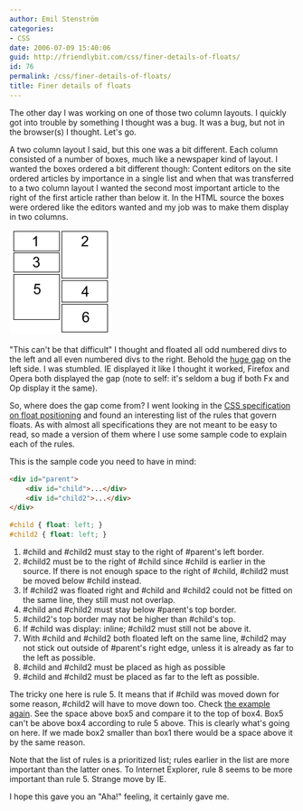 ```yaml
---
author: Emil Stenström
categories:
- CSS
date: 2006-07-09 15:40:06
guid: http://friendlybit.com/css/finer-details-of-floats/
id: 76
permalink: /css/finer-details-of-floats/
title: Finer details of floats
---
```


The other day I was working on one of those two column layouts. I quickly got into trouble by something I thought was a bug. It was a bug, but not in the browser(s) I thought. Let's go.

A two column layout I said, but this one was a bit different. Each column consisted of a number of boxes, much like a newspaper kind of layout. I wanted the boxes ordered a bit different though: Content editors on the site ordered articles by importance in a single list and when that was transferred to a two column layout I wanted the second most important article to the right of the first article rather than below it. In the HTML source the boxes were ordered like the editors wanted and my job was to make them display in two columns.

![Number 1 to the left, number 2 to the right, number 3 below number 1 to the left, number 4 below number 2 to the right and so on...](/files/textcolumns/textcolumns.png)

"This can't be that difficult" I thought and floated all odd numbered divs to the left and all even numbered divs to the right. Behold the [huge gap](/files/textcolumns/textcolumns.html) on the left side. I was stumbled. IE displayed it like I thought it worked, Firefox and Opera both displayed the gap (note to self: it's seldom a bug if both Fx and Op display it the same).

So, where does the gap come from? I went looking in the [CSS specification on float positioning](http://www.w3.org/TR/CSS21/visuren.html#float-position) and found an interesting list of the rules that govern floats. As with almost all specifications they are not meant to be easy to read, so made a version of them where I use some sample code to explain each of the rules.

This is the sample code you need to have in mind:

```html
<div id="parent">
    <div id="child">...</div>
    <div id="child2">...</div>
</div>
```

```css
#child { float: left; }
#child2 { float: left; }
```

  1. #child and #child2 must stay to the right of #parent's left border.
  2. #child2 must be to the right of #child since #child is earlier in the source. If there is not enough space to the right of #child, #child2 must be moved below #child instead.
  3. If #child2 was floated right and #child and #child2 could not be fitted on the same line, they still must not overlap.
  4. #child and #child2 must stay below #parent's top border.
  5. #child2's top border may not be higher than #child's top.
  6. If #child was display: inline; #child2 must still not be above it.
  7. With #child and #child2 both floated left on the same line, #child2 may not stick out outside of #parent's right edge, unless it is already as far to the left as possible.
  8. #child and #child2 must be placed as high as possible
  9. #child and #child2 must be placed as far to the left as possible.

The tricky one here is rule 5. It means that if #child was moved down for some reason, #child2 will have to move down too. Check [the example again](/files/textcolumns/textcolumns.html). See the space above box5 and compare it to the top of box4. Box5 can't be above box4 according to rule 5 above. This is clearly what's going on here. If we made box2 smaller than box1 there would be a space above it by the same reason.

Note that the list of rules is a prioritized list; rules earlier in the list are more important than the latter ones. To Internet Explorer, rule 8 seems to be more important than rule 5. Strange move by IE.

I hope this gave you an "Aha!" feeling, it certainly gave me.
